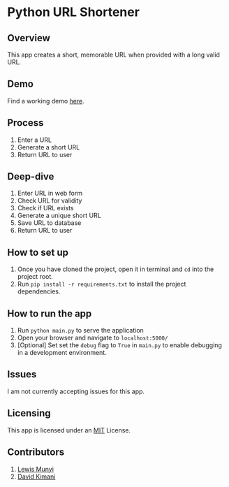 # Python URL Shortener

## Overview
This app creates a short, memorable URL when provided with a long valid URL.

## Demo
Find a working demo [here](https://flask-url-shortener-blond.vercel.app/).

## Process
1. Enter a URL
2. Generate a short URL
3. Return URL to user

## Deep-dive
1. Enter URL in web form
2. Check URL for validity
3. Check if URL exists
4. Generate a unique short URL
5. Save URL to database
6. Return URL to user

## How to set up
1. Once you have cloned the project, open it in terminal and ``cd`` into the project root.
2. Run `pip install -r requirements.txt` to install the project dependencies.

## How to run the app
1. Run ``python main.py`` to serve the application
2. Open your browser and navigate to `localhost:5000/`
3. [Optional] Set set the `debug` flag to `True` in `main.py` to enable debugging in a development environment.
## Issues
I am not currently accepting issues for this app.

## Licensing
This app is licensed under an [MIT](https://github.com/lewis-munyi/python-url-shortener/blob/main/LICENSE) License.

## Contributors
1. [Lewis Munyi](https://lewis-munyi.github.io)
2. [David Kimani](https://github.com/DavidKimani)
